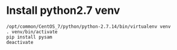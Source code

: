 # Install python2.7 venv

```
/opt/common/CentOS_7/python/python-2.7.14/bin/virtualenv venv
. venv/bin/activate
pip install pysam
deactivate
```
